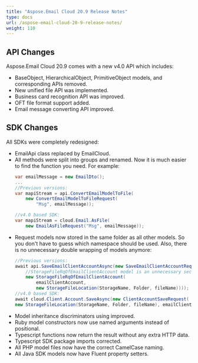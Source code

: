 ```yaml
---
title: "Aspose.Email Cloud 20.9 Release Notes"
type: docs
url: /aspose-email-cloud-20-9-release-notes/
weight: 110
---
```


## **API Changes**
Aspose.Email Cloud 20.9 comes with a new v4.0 API which includes:

- BaseObject, HierarchicalObject, PrimitiveObject models, and corresponding APIs removed.
- New unified file API was implemented.
- Business card recognition API was improved.
- OFT file format support added.
- Email message converting API improved.


## **SDK Changes**

All SDKs were completely redesigned:

- EmailApi class replaced by EmailCloud.
- All methods were split into groups and renamed. Now it is much easier to find the function you need. For example:
    ```cs
    var emailMessage = new EmailDto();
    ...
    //Previous versions:
    var mapiStream = api.ConvertEmailModelToFile(
        new ConvertEmailModelToFileRequest(
            "Msg", emailMessage));
    
    //v4.0 based SDK:
    var mapiStream = cloud.Email.AsFile(
        new EmailAsFileRequest("Msg", emailMessage));
    ```
- Request models now stored in the same folder as all other models. So you don't have to guess which namespace should be used. Also, there is no unnecessary double wrapping of models anymore:
    ```cs
    //Previous versions:
    await api.SaveEmailClientAccountAsync(new SaveEmailClientAccountRequest(
        //StorageFileRqOfEmailClientAccount model is an unnecessary second wrapping here:
        new StorageFileRqOfEmailClientAccount(
            emailClientAccount,
            new StorageFileLocation(StorageName, Folder, fileName))));
    //v4.0 based SDK:
    await cloud.Client.Account.SaveAsync(new ClientAccountSaveRequest(
    new StorageFileLocation(StorageName, Folder, fileName), emailClientAccount));
    ```
- Model inheritance discriminators using improved.
- Ruby model constructors now use named arguments instead of positional.
- Typescript functions now return the result without any extra HTTP data.
- Typescript SDK package imports corrected.
- All PHP model files now have the correct CamelCase naming.
- All Java SDK models now have Fluent property setters.
